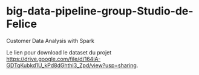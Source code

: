 # big-data-pipeline-group-Studio-de-Felice
Customer Data Analysis with Spark


Le lien pour download le dataset du projet https://drive.google.com/file/d/164iA-GDTqKubkd1U_kPd8dGhthl3_Zpd/view?usp=sharing. 
